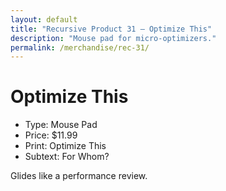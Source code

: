 ```yaml
---
layout: default
title: "Recursive Product 31 — Optimize This"
description: "Mouse pad for micro-optimizers."
permalink: /merchandise/rec-31/
---
```


# Optimize This

- Type: Mouse Pad
- Price: $11.99
- Print: Optimize This
- Subtext: For Whom?

Glides like a performance review.
